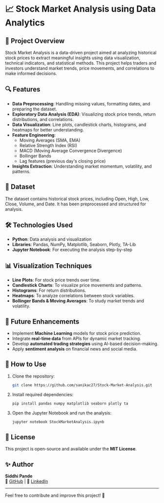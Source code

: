 # 📈 Stock Market Analysis using Data Analytics

## 📌 Project Overview
Stock Market Analysis is a data-driven project aimed at analyzing historical stock prices to extract meaningful insights using data visualization, technical indicators, and statistical methods. This project helps traders and investors understand market trends, price movements, and correlations to make informed decisions.

## 🔍 Features
- **Data Preprocessing**: Handling missing values, formatting dates, and preparing the dataset.
- **Exploratory Data Analysis (EDA)**: Visualizing stock price trends, return distributions, and correlations.
- **Data Visualization**: Line plots, candlestick charts, histograms, and heatmaps for better understanding.
- **Feature Engineering**:
  - Moving Averages (SMA, EMA)
  - Relative Strength Index (RSI)
  - MACD (Moving Average Convergence Divergence)
  - Bollinger Bands
  - Lag features (previous day's closing price)
- **Insights Extraction**: Understanding market momentum, volatility, and patterns.

## 📂 Dataset
The dataset contains historical stock prices, including Open, High, Low, Close, Volume, and Date. It has been preprocessed and structured for analysis.

## 🛠️ Technologies Used
- **Python**: Data analysis and visualization
- **Libraries**: Pandas, NumPy, Matplotlib, Seaborn, Plotly, TA-Lib
- **Jupyter Notebook**: For executing the analysis step-by-step

## 📊 Visualization Techniques
- **Line Plots**: For stock price trends over time.
- **Candlestick Charts**: To visualize price movements and patterns.
- **Histograms**: For return distributions.
- **Heatmaps**: To analyze correlations between stock variables.
- **Bollinger Bands & Moving Averages**: To study market trends and volatility.

## 🔮 Future Enhancements
- Implement **Machine Learning** models for stock price prediction.
- Integrate **real-time data** from APIs for dynamic market tracking.
- Develop **automated trading strategies** using AI-based decision-making.
- Apply **sentiment analysis** on financial news and social media.

## 🚀 How to Use
1. Clone the repository:
   ```bash
   git clone https://github.com/sanikac27/Stock-Market-Analysis.git
   ```
2. Install required dependencies:
   ```bash
   pip install pandas numpy matplotlib seaborn plotly ta
   ```
3. Open the Jupyter Notebook and run the analysis:
   ```bash
   jupyter notebook StockMarketAnalysis.ipynb
   ```

## 📜 License
This project is open-source and available under the **MIT License**.

## ✨ Author
**Siddhi Pande**  
📌 [GitHub](https://github.com/siddhipande25) | 📌 [LinkedIn](https://www.linkedin.com/in/siddhipande25)

---
Feel free to contribute and improve this project! 🚀
